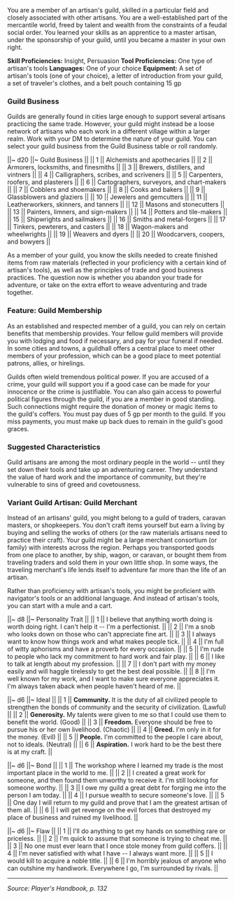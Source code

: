 You are a member of an artisan's guild, skilled in a particular field and closely associated with other artisans. You are a well-established part of the mercantile world, freed by talent and wealth from the constraints of a feudal social order. You learned your skills as an apprentice to a master artisan, under the sponsorship of your guild, until you became a master in your own right.

**Skill Proficiencies:** Insight, Persuasion
**Tool Proficiencies:** One type of artisan's tools
**Languages:** One of your choice
**Equipment:** A set of artisan's tools (one of your choice), a letter of introduction from your guild, a set of traveler's clothes, and a belt pouch containing 15 gp

### Guild Business

Guilds are generally found in cities large enough to support several artisans practicing the same trade. However, your guild might instead be a loose network of artisans who each work in a different village within a larger realm. Work with your DM to determine the nature of your guild. You can select your guild business from the Guild Business table or roll randomly.

||~ d20 ||~ Guild Business ||
|| 1 || Alchemists and apothecaries ||
|| 2 || Armorers, locksmiths, and finesmiths ||
|| 3 || Brewers, distillers, and vintners ||
|| 4 || Calligraphers, scribes, and scriveners ||
|| 5 || Carpenters, roofers, and plasterers ||
|| 6 || Cartographers, surveyors, and chart-makers ||
|| 7 || Cobblers and shoemakers ||
|| 8 || Cooks and bakers ||
|| 9 || Glassblowers and glaziers ||
|| 10 || Jewelers and gemcutters ||
|| 11 || Leatherworkers, skinners, and tanners ||
|| 12 || Masons and stonecutters ||
|| 13 || Painters, limners, and sign-makers ||
|| 14 || Potters and tile-makers ||
|| 15 || Shipwrights and sailmakers ||
|| 16 || Smiths and metal-forgers ||
|| 17 || Tinkers, pewterers, and casters ||
|| 18 || Wagon-makers and wheelwrights ||
|| 19 || Weavers and dyers ||
|| 20 || Woodcarvers, coopers, and bowyers ||

As a member of your guild, you know the skills needed to create finished items from raw materials (reflected in your proficiency with a certain kind of artisan's tools), as well as the principles of trade and good business practices. The question now is whether you abandon your trade for adventure, or take on the extra effort to weave adventuring and trade together.

### Feature: Guild Membership

As an established and respected member of a guild, you can rely on certain benefits that membership provides. Your fellow guild members will provide you with lodging and food if necessary, and pay for your funeral if needed. In some cities and towns, a guildhall offers a central place to meet other members of your profession, which can be a good place to meet potential patrons, allies, or hirelings.

Guilds often wield tremendous political power. If you are accused of a crime, your guild will support you if a good case can be made for your innocence or the crime is justifiable. You can also gain access to powerful political figures through the guild, if you are a member in good standing. Such connections might require the donation of money or magic items to the guild's coffers. You must pay dues of 5 gp per month to the guild. If you miss payments, you must make up back dues to remain in the guild's good graces.

### Suggested Characteristics

Guild artisans are among the most ordinary people in the world -- until they set down their tools and take up an adventuring career. They understand the value of hard work and the importance of community, but they're vulnerable to sins of greed and covetousness.

### Variant Guild Artisan: Guild Merchant

Instead of an artisans' guild, you might belong to a guild of traders, caravan masters, or shopkeepers. You don't craft items yourself but earn a living by buying and selling the works of others (or the raw materials artisans need to practice their craft). Your guild might be a large merchant consortium (or family) with interests across the region. Perhaps you transported goods from one place to another, by ship, wagon, or caravan, or bought them from traveling traders and sold them in your own little shop. In some ways, the traveling merchant's life lends itself to adventure far more than the life of an artisan.

Rather than proficiency with artisan's tools, you might be proficient with navigator's tools or an additional language. And instead of artisan's tools, you can start with a mule and a cart.

||~ d8 ||~ Personality Trait ||
|| 1 || I believe that anything worth doing is worth doing right. I can't help it -- I'm a perfectionist. ||
|| 2 || I'm a snob who looks down on those who can't appreciate fine art. ||
|| 3 || I always want to know how things work and what makes people tick. ||
|| 4 || I'm full of witty aphorisms and have a proverb for every occasion. ||
|| 5 || I'm rude to people who lack my commitment to hard work and fair play. ||
|| 6 || I like to talk at length about my profession. ||
|| 7 || I don't part with my money easily and will haggle tirelessly to get the best deal possible. ||
|| 8 || I'm well known for my work, and I want to make sure everyone appreciates it. I'm always taken aback when people haven't heard of me. ||

||~ d6 ||~ Ideal ||
|| 1 || **Community.** It is the duty of all civilized people to strengthen the bonds of community and the security of civilization. (Lawful) ||
|| 2 || **Generosity.** My talents were given to me so that I could use them to benefit the world. (Good) ||
|| 3 || **Freedom.** Everyone should be free to pursue his or her own livelihood. (Chaotic) ||
|| 4 || **Greed.** I'm only in it for the money. (Evil) ||
|| 5 || **People.** I'm committed to the people I care about, not to ideals. (Neutral) ||
|| 6 || **Aspiration.** I work hard to be the best there is at my craft. ||

||~ d6 ||~ Bond ||
|| 1 || The workshop where I learned my trade is the most important place in the world to me. ||
|| 2 || I created a great work for someone, and then found them unworthy to receive it. I'm still looking for someone worthy. ||
|| 3 || I owe my guild a great debt for forging me into the person I am today. ||
|| 4 || I pursue wealth to secure someone's love. ||
|| 5 || One day I will return to my guild and prove that I am the greatest artisan of them all. ||
|| 6 || I will get revenge on the evil forces that destroyed my place of business and ruined my livelihood. ||

||~ d6 ||~ Flaw ||
|| 1 || I'll do anything to get my hands on something rare or priceless. ||
|| 2 || I'm quick to assume that someone is trying to cheat me. ||
|| 3 || No one must ever learn that I once stole money from guild coffers. ||
|| 4 || I'm never satisfied with what I have -- I always want more. ||
|| 5 || I would kill to acquire a noble title. ||
|| 6 || I'm horribly jealous of anyone who can outshine my handiwork. Everywhere I go, I'm surrounded by rivals. ||

----

*Source: Player's Handbook, p. 132*
